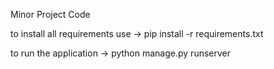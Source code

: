 Minor Project Code

to install all requirements use
-> pip install -r requirements.txt

to run the application
-> python manage.py runserver 

